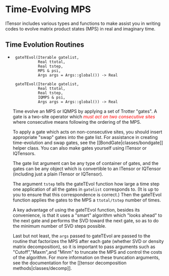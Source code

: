 # Time-Evolving MPS

ITensor includes various types and functions to make assist you in writing codes
to evolve matrix product states (MPS) in real and imaginary time.


## Time Evolution Routines

* ```
   gateTEvol(Iterable gatelist,
             Real ttotal,
             Real tstep,
             MPS & psi,
             Args args = Args::global()) -> Real

   gateTEvol(Iterable gatelist,
             Real ttotal,
             Real tstep,
             IQMPS & psi,
             Args args = Args::global()) -> Real
   ```

   Time evolve an MPS or IQMPS by applying a set of Trotter "gates". A gate is 
   a two-site operator which <i style="color:red;">must act on two consecutive sites</i>
   where consecutive means following the ordering of the MPS.

   To apply a gate which acts on non-consecutive sites, you should insert appropriate
   "swap" gates into the gate list. For assistance in creating time-evolution and
   swap gates, see the [[BondGate|classes/bondgate]] helper class. You can also
   make gates yourself using ITensor or IQTensors.

   The gate list argument can be any type of container of gates, and the gates can
   be any object which is convertible to an ITensor or IQTensor (including just a
   plain ITensor or IQTensor).

   The argument `tstep` tells the gateTEvol function how large a time step one application
   of all the gates in `gatelist` corresponds to. (It is up to you to ensure that this
   correspondence is correct.) Then the gateTEvol function applies the gates to the MPS
   a `ttotal/tstep` number of times.

   A key advantage of using the gateTEvol function, besides its convenience, is that it
   uses a "smart" algorithm which "looks ahead" to the next gate and performs the SVD
   toward the next gate, so as to do the minimum number of SVD steps possible.

   Last but not least, the `args` passed to gateTEvol are passed to the routine
   that factorizes the MPS after each gate (whether SVD or density matrix decomposition),
   so it is important to pass arguments such as "Cutoff","Maxm",and "Minm" to truncate
   the MPS and control the costs of the algorithm. For more information on these 
   truncation arguments, see the documentation for the [[tensor decomposition methods|classes/decomp]].
